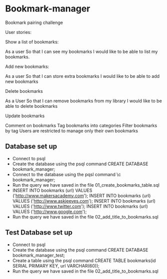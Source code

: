 # Bookmark-manager
Bookmark pairing challenge

User stories:

Show a list of bookmarks:

As a user
So that I can see my bookmarks
I would like to be able to list my bookmarks.

Add new bookmarks:

As a user
So that I can store extra bookmarks
I would like to be able to add new bookmarks

Delete bookmarks

As a User
So that I can remove bookmarks from my library
I would like to be able to delete bookmarks

Update bookmarks

Comment on bookmarks
Tag bookmarks into categories
Filter bookmarks by tag
Users are restricted to manage only their own bookmarks

## Database set up

* Connect to psql
* Create the database using the psql command CREATE DATABASE bookmark_manager;
* Connect to the database using the pqsl command \c bookmark_manager;
* Run the query we have saved in the file 01_create_bookmarks_table.sql
* INSERT INTO bookmarks (url) VALUES ('http://www.makersacademy.com');
INSERT INTO bookmarks (url) VALUES ('http://www.askjeeves.com');
INSERT INTO bookmarks (url) VALUES ('http://www.twitter.com');
INSERT INTO bookmarks (url) VALUES ('http://www.google.com');
* Run the query we have saved in the file 02_add_title_to_bookmarks.sql

## Test Database set up

* Connect to psql
* Create the database using the psql command CREATE DATABASE bookmark_manager_test;
* Create a table using the psql command CREATE TABLE bookmarks(id SERIAL PRIMARY KEY, url VARCHAR(60));
* Run the query we have saved in the file 02_add_title_to_bookmarks.sql
